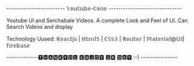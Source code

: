------------------------ 𝕐𝕠𝕦𝕥𝕦𝕓𝕖-ℂ𝕠𝕟𝕖 ------------------------------

Youtube UI and Serchabale Videos. A complete Look and Feel of UI. 
Can Search Videos and display

Technology Uused:
ℝ𝕖𝕒𝕔𝕥𝕛𝕤 | ℍ𝕥𝕞𝕝𝟝 | ℂ𝕊𝕊𝟛 | ℝ𝕠𝕦𝕥𝕖𝕣 | 𝕄𝕒𝕥𝕖𝕣𝕚𝕒𝕝@𝕌𝕀| 𝕗𝕚𝕣𝕖𝕓𝕒𝕤𝕖


-------------🆃🅷🅰🅽🅺🆈🅾🆄 🅴🅽🅹🅾🆈 🆄🆁 🅳🅰🆈 :-) ---------------

